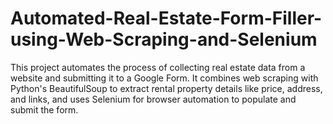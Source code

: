 # Automated-Real-Estate-Form-Filler-using-Web-Scraping-and-Selenium
This project automates the process of collecting real estate data from a website and submitting it to a Google Form. It combines web scraping with Python's BeautifulSoup to extract rental property details like price, address, and links, and uses Selenium for browser automation to populate and submit the form.

